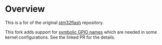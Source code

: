 # Overview

This is a for of the original [stm32flash](https://sourceforge.net/projects/stm32flash/) repository.

This fork adds support for [symbolic GPIO names](https://github.com/ingelabs/stm32flash/pull/1) which are needed in some kernel configurations. See the linked PR for the details.
